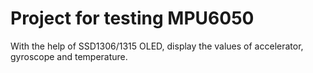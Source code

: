# Project for testing MPU6050
With the help of SSD1306/1315 OLED, display the values of accelerator, gyroscope and temperature.